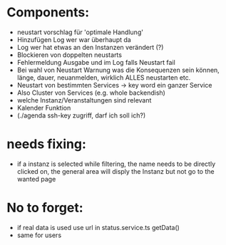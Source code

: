 # Components: 
 - neustart vorschlag für 'optimale Handlung'
 - Hinzufügen Log wer war überhaupt da
 - Log wer hat etwas an den Instanzen verändert (?)
 - Blockieren von doppelten neustarts
 - Fehlermeldung Ausgabe und im Log falls Neustart fail
 - Bei wahl von Neustart Warnung was die Konsequenzen sein können, länge, dauer, neuanmelden, wirklich ALLES neustarten etc.
 - Neustart von bestimmten Services -> key word ein ganzer Service
 - Also Cluster von Services (e.g. whole backendish)
 - welche Instanz/Veranstaltungen sind relevant
 - Kalender Funktion
 - (./agenda ssh-key zugriff, darf ich soll ich?)

 # needs fixing:
 - if a instanz is selected while filtering, the name needs to be directly clicked on, the general area will disply the Instanz but not go to the wanted page


 # No to forget:
 - if real data is used use url in status.service.ts getData()
 - same for users